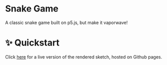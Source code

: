 # Snake Game
A classic snake game built on p5.js, but make it vaporwave!

# ✨ Quickstart
Click [here](https://hi-rachelliu.github.io/snake_game/) for a live version of the rendered sketch, hosted on Github pages.

